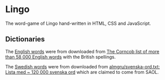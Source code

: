 # Lingo

The word-game of Lingo hand-written in HTML, CSS and JavaScript.

## Dictionaries

The [English words](dictionary/english/all.txt) were from downloaded from [The Corncob list of more than 58 000 English words](http://www.mieliestronk.com/wordlist.html) with the British spellings. 

The [Swedish words](dictionary/svenska/all.txt) were from downloaded from [almgru/svenska-ord.txt: Lista med ~ 120 000 svenska ord](https://github.com/almgru/svenska-ord.txt) which are claimed to come from SAOL.

